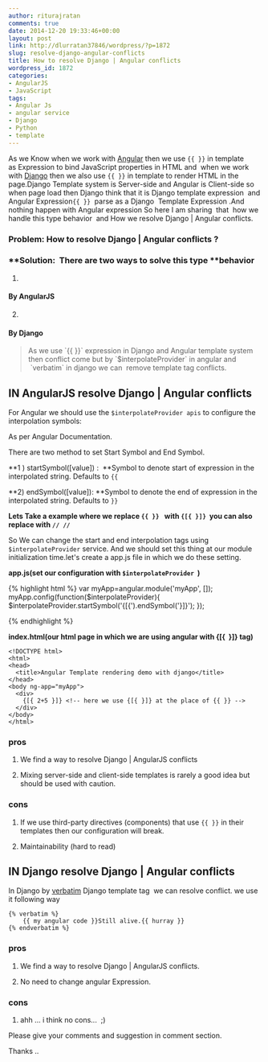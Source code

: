 ```yaml
---
author: riturajratan
comments: true
date: 2014-12-20 19:33:46+00:00
layout: post
link: http://dlurratan37846/wordpress/?p=1872
slug: resolve-django-angular-conflicts
title: How to resolve Django | Angular conflicts
wordpress_id: 1872
categories:
- AngularJS
- JavaScript
tags:
- Angular Js
- angular service
- Django
- Python
- template
---
```


As we Know when we work with [Angular](http://angularjs.org/) then we use `{{ }}` in template as Expression to bind JavaScript properties in HTML and  when we work with [Django](https://www.djangoproject.com/) then we also use `{{ }}` in template to render HTML in the page.Django Template system is Server-side and Angular is Client-side so when page load then Django think that it is Django template expression  and Angular Expression`{{ }}`  parse as a Django  Template Expression .And nothing happen with Angular expression So here I am sharing  that  how we handle this type behavior  and How we resolve Django | Angular conflicts.


### **Problem: How to resolve Django | Angular conflicts ?**




### **Solution:  There are two ways to solve this type ****behavior**





	
  1. 


#### By AngularJS




	
  2. 


#### By Django








<blockquote>As we use `{{ }}` expression in Django and Angular template system then conflict come but by `$interpolateProvider` in angular and  `verbatim` in django we can  remove template tag conflicts.</blockquote>




## IN AngularJS **resolve Django | Angular conflicts**


For Angular we should use the `$interpolateProvider apis` to configure the interpolation symbols:

As per Angular Documentation.

There are two method to set Start Symbol and End Symbol.

**1 ) startSymbol([value]) :  **Symbol to denote start of expression in the interpolated string. Defaults to `{{`

**2) endSymbol([value]): **Symbol to denote the end of expression in the interpolated string. Defaults to `}}`

**Lets Take a example where we replace `{{ }} ` with `{[{ }]}`  you can also replace with `// //`**

So We can change the start and end interpolation tags using `$interpolateProvider` service. And we should set this thing at our module initialization time.let's create a app.js file in which we do these setting.

**app.js(set our configuration with `$interpolateProvider`  )**

   
{% highlight html %} 
    var myApp=angular.module('myApp', []);
    myApp.config(function($interpolateProvider){
        $interpolateProvider.startSymbol('{[{').endSymbol('}]}');
    });

{% endhighlight %}    


**index.html(our html page in which we are using angular with {[{  }]} tag)**

    
    <!DOCTYPE html>
    <html>
    <head>
      <title>Angular Template rendering demo with django</title>
    </head>
    <body ng-app="myApp">
      <div>
        {[{ 2+5 }]} <!-- here we use {[{ }]} at the place of {{ }} -->
      </div>
    </body>
    </html>




### pros





	
  1. We find a way to resolve Django | AngularJS conflicts

	
  2. Mixing server-side and client-side templates is rarely a good idea but should be used with caution.




### cons





	
  1. If we use third-party directives (components) that use `{{ }}` in their templates then our configuration will break.

	
  2. Maintainability (hard to read)





## IN Django **resolve Django | Angular conflicts**


In Django by [verbatim](https://docs.djangoproject.com/en/dev/ref/templates/builtins/?from=olddocs#verbatim) Django template tag  we can resolve conflict. we use it following way

    
    {% verbatim %}
        {{ my angular code }}Still alive.{{ hurray }}
    {% endverbatim %}





### pros





	
  1. We find a way to resolve Django | AngularJS conflicts.

	
  2. No need to change angular Expression.




### cons





	
  1. ahh ... i think no cons...  ;)




Please give your comments and suggestion in comment section.

Thanks ..

